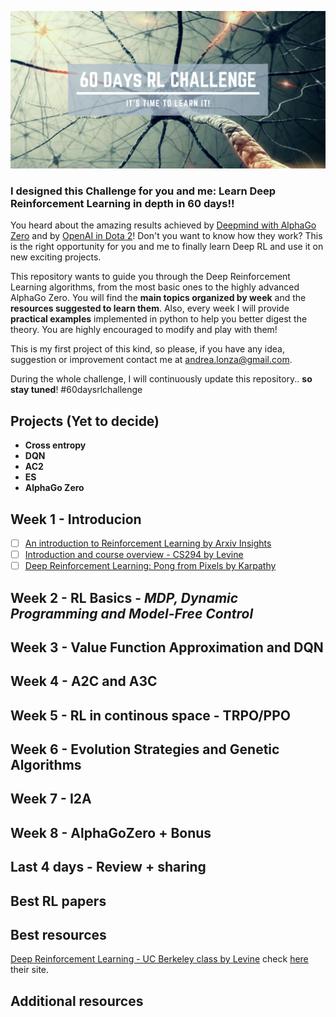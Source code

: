 
![](images/logo5.png)

### I designed this Challenge for you and me: Learn Deep Reinforcement Learning in depth in 60 days!!

You heard about the amazing results achieved by [Deepmind with AlphaGo Zero](https://www.youtube.com/watch?time_continue=24&v=tXlM99xPQC8) and by [OpenAI in Dota 2](https://www.youtube.com/watch?v=l92J1UvHf6M)! Don't you want to know how they work?
This is the right opportunity for you and me to finally learn Deep RL and use it on new exciting projects.

This repository wants to guide you through the Deep Reinforcement Learning algorithms, from the most basic ones to the highly advanced AlphaGo Zero. You will find the **main topics organized by week** and the **resources suggested to learn them**. Also, every week I will provide **practical examples** implemented in python to help you better digest the theory. You are highly encouraged to modify and play with them!

This is my first project of this kind, so please, if you have any idea, suggestion or improvement contact me at andrea.lonza@gmail.com.

During the whole challenge, I will continuously update this repository.. **so stay tuned**! #60daysrlchallenge


## Projects (Yet to decide)
 - **Cross entropy**
 - **DQN**
 - **AC2**
 - **ES**
 - **AlphaGo Zero**

## Week 1 - Introducion

 - [ ] [An introduction to Reinforcement Learning by Arxiv Insights](https://www.youtube.com/watch?v=JgvyzIkgxF0)
 - [ ] [Introduction and course overview - CS294 by Levine](https://www.youtube.com/watch?v=Q4kF8sfggoI&index=1&list=PLkFD6_40KJIznC9CDbVTjAF2oyt8_VAe3)
 - [ ] [Deep Reinforcement Learning: Pong from Pixels by Karpathy](http://karpathy.github.io/2016/05/31/rl/)

## Week 2 - RL Basics - *MDP, Dynamic Programming and Model-Free Control*

## Week 3 - Value Function Approximation and DQN

## Week 4 - A2C and A3C

## Week 5 - RL in continous space - TRPO/PPO

## Week 6 - Evolution Strategies and Genetic Algorithms

## Week 7 - I2A

## Week 8 - AlphaGoZero + Bonus

## Last 4 days - Review + sharing


## Best RL papers

## Best resources

[Deep Reinforcement Learning - UC Berkeley class by Levine](https://www.youtube.com/playlist?list=PLkFD6_40KJIznC9CDbVTjAF2oyt8_VAe3)
 check [here](http://rail.eecs.berkeley.edu/deeprlcourse/) their site.
## Additional resources 
